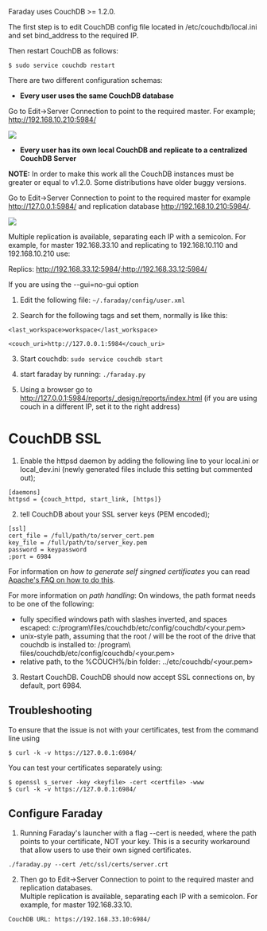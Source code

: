 Faraday uses CouchDB >= 1.2.0.

The first step is to edit CouchDB config file located in /etc/couchdb/local.ini and set bind_address to the required IP.

Then restart CouchDB as follows:

```
$ sudo service couchdb restart
```
There are two different configuration schemas:

* **Every user uses the same CouchDB database**

Go to Edit->Server Connection to point to the required master. For example; http://192.168.10.210:5984/

![](https://raw.github.com/wiki/infobyte/faraday/images/Couchdb_conf.png)

* **Every user has its own local CouchDB and replicate to a centralized CouchDB Server**

**NOTE:** In order to make this work all the CouchDB instances must be greater or equal to v1.2.0. Some distributions have older buggy versions.

Go to Edit->Server Connection to point to the required master for example http://127.0.0.1:5984/ and replication database http://192.168.10.210:5984/.  

![](https://raw.github.com/wiki/infobyte/faraday/images/Couchdb_conf2.png)

Multiple replication is available, separating each IP with a semicolon. For example, for master 192.168.33.10 and replicating to 192.168.10.110 and 192.168.10.210 use:  

Replics: http://192.168.33.12:5984/;http://192.168.33.12:5984/


If you are using the --gui=no-gui option

1) Edit the following file: `~/.faraday/config/user.xml`

2) Search for the following tags and set them, normally is like this:

`<last_workspace>workspace</last_workspace>`

`<couch_uri>http://127.0.0.1:5984</couch_uri>`

3) Start couchdb: `sudo service couchdb start`

4) start faraday by running: `./faraday.py`

5) Using a browser go to http://127.0.0.1:5984/reports/_design/reports/index.html (if you are using couch in a different IP, set it to the right address)

# CouchDB SSL
1) Enable the httpsd daemon by adding the following line to your local.ini or local_dev.ini (newly generated files include this setting but commented out);
```
[daemons]
httpsd = {couch_httpd, start_link, [https]}
```
2) tell CouchDB about your SSL server keys (PEM encoded);
```
[ssl]
cert_file = /full/path/to/server_cert.pem
key_file = /full/path/to/server_key.pem
password = keypassword
;port = 6984
```
For information on *how to generate self singned certificates* you can read [Apache's FAQ on how to do this](https://cwiki.apache.org/confluence/pages/viewpage.action?pageId=48203146).

For more information on *path handling*:
On windows, the path format needs to be one of the following:
* fully specified windows path with slashes inverted, and spaces escaped: c:/program\\files/couchdb/etc/config/couchdb/<your.pem>
* unix-style path, assuming that the root / will be the root of the drive that couchdb is installed to: /program\ files/couchdb/etc/config/couchdb/<your.pem>
* relative path, to the %COUCH%/bin folder: ../etc/couchdb/<your.pem>

3) Restart CouchDB.
CouchDB should now accept SSL connections on, by default, port 6984.

Troubleshooting
---
To ensure that the issue is not with your certificates, test from the command line using
```
$ curl -k -v https://127.0.0.1:6984/
```
You can test your certificates separately using:
```
$ openssl s_server -key <keyfile> -cert <certfile> -www
$ curl -k -v https://127.0.0.1:6984/
```
Configure Faraday
---
1) Running Faraday's launcher with a flag --cert is needed, where the path points to your certificate, NOT your key. This is a security workaround that allow users to use their own signed certificates.
```
./faraday.py --cert /etc/ssl/certs/server.crt
```

2) Then go to Edit->Server Connection to point to the required master and replication databases.  
Multiple replication is available, separating each IP with a semicolon. For example, for master 192.168.33.10.
```
CouchDB URL: https://192.168.33.10:6984/
```